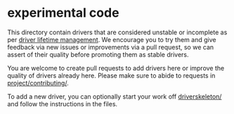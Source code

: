 # experimental code

This directory contain drivers that are considered unstable or incomplete as per
[driver lifetime
management](https://periph.io/project/#driver-lifetime-management). We
encourage you to try them and give feedback via new issues or improvements via a
pull request, so we can assert of their quality before promoting them as stable
drivers.

You are welcome to create pull requests to add drivers here or improve the
quality of drivers already here. Please make sure to abide to requests in
[project/contributing/](https://periph.io/project/contributing/).

To add a new driver, you can optionally start your work off
[driverskeleton/](driverskeleton/) and follow the instructions in the files.
